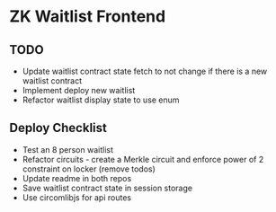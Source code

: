 # ZK Waitlist Frontend

## TODO

- Update waitlist contract state fetch to not change if there is a new waitlist contract
- Implement deploy new waitlist
- Refactor waitlist display state to use enum

## Deploy Checklist

- Test an 8 person waitlist
- Refactor circuits - create a Merkle circuit and enforce power of 2 constraint on locker (remove todos)
- Update readme in both repos
- Save waitlist contract state in session storage
- Use circomlibjs for api routes

